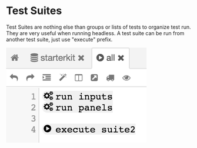 # Test Suites

Test Suites are nothing else than groups or lists of tests to organize test run. They are very useful when running headless. A test suite can be run from another test suite, just use "execute" prefix.

![](./images/testsuite.png)
